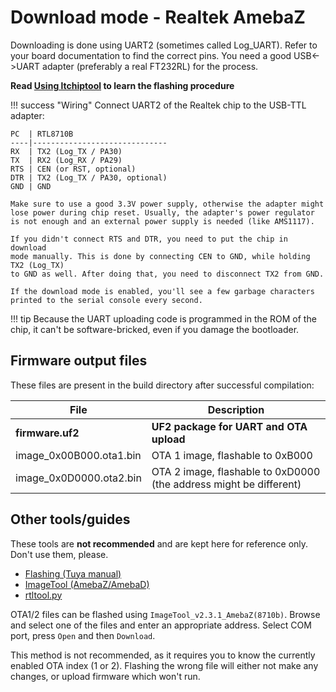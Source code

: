 # Download mode - Realtek AmebaZ

Downloading is done using UART2 (sometimes called Log_UART). Refer to your board documentation to find the correct pins. You need a good USB<->UART adapter (preferably a real FT232RL) for the process.

**Read [Using ltchiptool](../../flashing/ltchiptool.md) to learn the flashing procedure**

!!! success "Wiring"
	Connect UART2 of the Realtek chip to the USB-TTL adapter:

	PC  | RTL8710B
	----|------------------------------
	RX  | TX2 (Log_TX / PA30)
	TX  | RX2 (Log_RX / PA29)
	RTS | CEN (or RST, optional)
	DTR | TX2 (Log_TX / PA30, optional)
	GND | GND

	Make sure to use a good 3.3V power supply, otherwise the adapter might
	lose power during chip reset. Usually, the adapter's power regulator
	is not enough and an external power supply is needed (like AMS1117).

	If you didn't connect RTS and DTR, you need to put the chip in download
	mode manually. This is done by connecting CEN to GND, while holding TX2 (Log_TX)
	to GND as well. After doing that, you need to disconnect TX2 from GND.

	If the download mode is enabled, you'll see a few garbage characters
	printed to the serial console every second.

!!! tip
	Because the UART uploading code is programmed in the ROM of the chip, it can't be software-bricked, even if you damage the bootloader.

## Firmware output files

These files are present in the build directory after successful compilation:

File                    | Description
------------------------|-------------------------------------------------------------------
**firmware.uf2**        | **UF2 package for UART and OTA upload**
image_0x00B000.ota1.bin | OTA 1 image, flashable to 0xB000
image_0x0D0000.ota2.bin | OTA 2 image, flashable to 0xD0000 (the address might be different)

## Other tools/guides

These tools are **not recommended** and are kept here for reference only. Don't use them, please.

- [Flashing (Tuya manual)](https://developer.tuya.com/en/docs/iot/burn-and-authorize-wr-series-modules?id=Ka789pjc581u8)
- [ImageTool (AmebaZ/AmebaD)](https://images.tuyacn.com/smart/Image_Tool/Image_Tool.zip)
- [rtltool.py](https://github.com/libretuya/ltchiptool/blob/master/ltchiptool/soc/ambz/util/rtltool.py)

OTA1/2 files can be flashed using `ImageTool_v2.3.1_AmebaZ(8710b)`. Browse and select one of the files and enter an appropriate address. Select COM port, press `Open` and then `Download`.

This method is not recommended, as it requires you to know the currently enabled OTA index (1 or 2). Flashing the wrong file will either not make any changes, or upload firmware which won't run.
